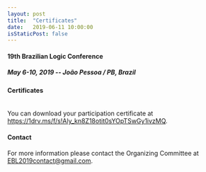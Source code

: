 ```yaml
---
layout: post
title:  "Certificates"
date:   2019-06-11 10:00:00
isStaticPost: false
---
```

#### __19th Brazilian Logic Conference__
##### May 6-10, 2019 -- João Pessoa / PB, Brazil

#### Certificates

<br>
You can download your participation certificate at <a href="https://1drv.ms/f/s!Aly_kn8Z18otit0sYOpTSwGy1ivzMQ" target="_blank">https://1drv.ms/f/s!Aly_kn8Z18otit0sYOpTSwGy1ivzMQ</a>.

#### Contact

For more information please contact the Organizing Committee at <a href="mailto:EBL2019contact@gmail.com">EBL2019contact@gmail.com</a>.
